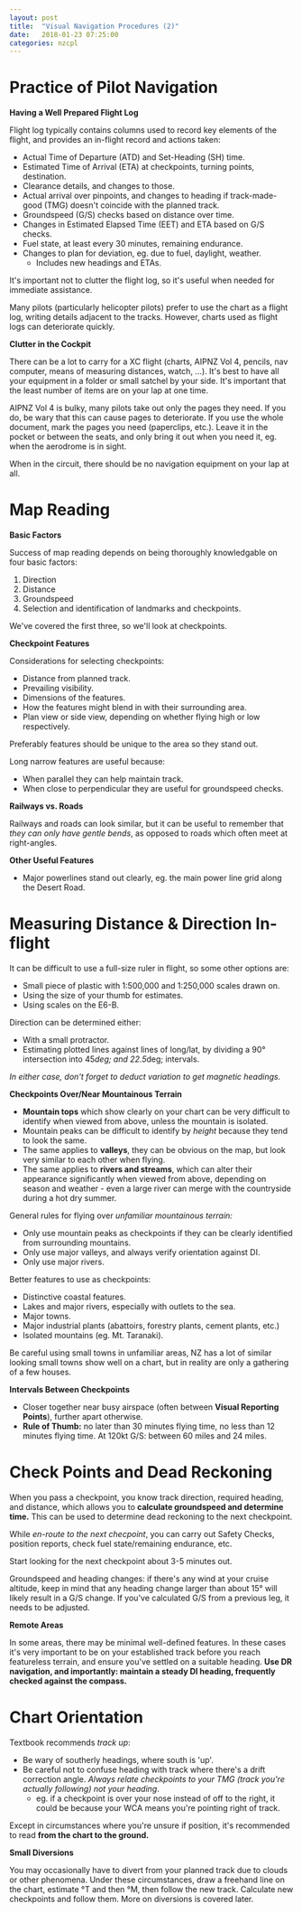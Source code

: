 ```yaml
---
layout: post
title:  "Visual Navigation Procedures (2)"
date:   2018-01-23 07:25:00
categories: nzcpl
---
```


# Practice of Pilot Navigation

**Having a Well Prepared Flight Log**

Flight log typically contains columns used to record key elements of the flight, and provides an
in-flight record and actions taken:

 * Actual Time of Departure (ATD) and Set-Heading (SH) time.
 * Estimated Time of Arrival (ETA) at checkpoints, turning points, destination.
 * Clearance details, and changes to those.
 * Actual arrival over pinpoints, and changes to heading if track-made-good (TMG) doesn't coincide
   with the planned track.
 * Groundspeed (G/S) checks based on distance over time.
 * Changes in Estimated Elapsed Time (EET) and ETA based on G/S checks.
 * Fuel state, at least every 30 minutes, remaining endurance.
 * Changes to plan for deviation, eg. due to fuel, daylight, weather.
    * Includes new headings and ETAs.

It's important not to clutter the flight log, so it's useful when needed for immediate assistance.

Many pilots (particularly helicopter pilots) prefer to use the chart as a flight log, writing details
adjacent to the tracks. However, charts used as flight logs can deteriorate quickly.

**Clutter in the Cockpit**

There can be a lot to carry for a XC flight (charts, AIPNZ Vol 4, pencils, nav computer, means of
measuring distances, watch, ...). It's best to have all your equipment in a folder or small satchel
by your side. It's important that the least number of items are on your lap at one time.

AIPNZ Vol 4 is bulky, many pilots take out only the pages they need. If you do, be wary that this can
cause pages to deteriorate. If you use the whole document, mark the pages you need (paperclips, etc.).
Leave it in the pocket or between the seats, and only bring it out when you need it, eg. when the
aerodrome is in sight.

When in the circuit, there should be no navigation equipment on your lap at all.

# Map Reading

**Basic Factors**

Success of map reading depends on being thoroughly knowledgable on four basic factors:

 1. Direction
 2. Distance
 3. Groundspeed
 4. Selection and identification of landmarks and checkpoints.

We've covered the first three, so we'll look at checkpoints.

**Checkpoint Features**

Considerations for selecting checkpoints:

 * Distance from planned track.
 * Prevailing visibility.
 * Dimensions of the features.
 * How the features might blend in with their surrounding area.
 * Plan view or side view, depending on whether flying high or low respectively.

Preferably features should be unique to the area so they stand out.

Long narrow features are useful because:

 * When parallel they can help maintain track.
 * When close to perpendicular they are useful for groundspeed checks.

**Railways vs. Roads**

Railways and roads can look similar, but it can be useful to remember that *they can only have gentle
bends*, as opposed to roads which often meet at right-angles.

**Other Useful Features**

 * Major powerlines stand out clearly, eg. the main power line grid along the Desert Road.

# Measuring Distance & Direction In-flight

It can be difficult to use a full-size ruler in flight, so some other options are:

 * Small piece of plastic with 1:500,000 and 1:250,000 scales drawn on.
 * Using the size of your thumb for estimates.
 * Using scales on the E6-B.

Direction can be determined either:

 * With a small protractor.
 * Estimating plotted lines against lines of long/lat, by dividing a 90&deg; intersection into 45*deg;
   and 22.5*deg; intervals.

*In either case, don't forget to deduct variation to get magnetic headings.*

**Checkpoints Over/Near Mountainous Terrain**

 * **Mountain tops** which show clearly on your chart can be very difficult to identify when viewed from
   above, unless the mountain is isolated.
 * Mountain peaks can be difficult to identify by *height* because they tend to look the same.
 * The same applies to **valleys**, they can be obvious on the map, but look very similar to each other
   when flying.
 * The same applies to **rivers and streams**, which can alter their appearance significantly when
   viewed from above, depending on season and weather - even a large river can merge with the countryside
   during a hot dry summer.

General rules for flying over *unfamiliar mountainous terrain:*

 * Only use mountain peaks as checkpoints if they can be clearly identified from surrounding mountains.
 * Only use major valleys, and always verify orientation against DI.
 * Only use major rivers.

Better features to use as checkpoints:

 * Distinctive coastal features.
 * Lakes and major rivers, especially with outlets to the sea.
 * Major towns.
 * Major industrial plants (abattoirs, forestry plants, cement plants, etc.)
 * Isolated mountains (eg. Mt. Taranaki).

Be careful using small towns in unfamiliar areas, NZ has a lot of similar looking small towns show well
on a chart, but in reality are only a gathering of a few houses.

**Intervals Between Checkpoints**

 * Closer together near busy airspace (often between **Visual Reporting Points**), further apart
   otherwise.
 * **Rule of Thumb:** no later than 30 minutes flying time, no less than 12 minutes flying time.
   At 120kt G/S: between 60 miles and 24 miles.

# Check Points and Dead Reckoning

When you pass a checkpoint, you know track direction, required heading, and distance, which allows you
to **calculate groundspeed and determine time.** This can be used to determine dead reckoning to the
next checkpoint.

While *en-route to the next checpoint*, you can carry out Safety Checks, position reports, check
fuel state/remaining endurance, etc.

Start looking for the next checkpoint about 3-5 minutes out.

Groundspeed and heading changes: if there's any wind at your cruise altitude, keep in mind that
any heading change larger than about 15&deg; will likely result in a G/S change. If you've calculated
G/S from a previous leg, it needs to be adjusted.

**Remote Areas**

In some areas, there may be minimal well-defined features. In these cases it's very important to be
on your established track before you reach featureless terrain, and ensure you've settled on a suitable
heading. **Use DR navigation, and importantly: maintain a steady DI heading, frequently checked
against the compass.**

# Chart Orientation

Textbook recommends *track up*:

 * Be wary of southerly headings, where south is 'up'.
 * Be careful not to confuse heading with track where there's a drift correction angle. *Always relate
   checkpoints to your TMG (track you're actually following) not your heading*.
    * eg. if a checkpoint is over your nose instead of off to the right, it could be because your
      WCA means you're pointing right of track.

Except in circumstances where you're unsure if position, it's recommended to read **from the chart to
the ground.**

**Small Diversions**

You may occasionally have to divert from your planned track due to clouds or other phenomena. Under
these circumstances, draw a freehand line on the chart, estimate &deg;T and then &deg;M, then
follow the new track. Calculate new checkpoints and follow them. More on diversions is covered later.
